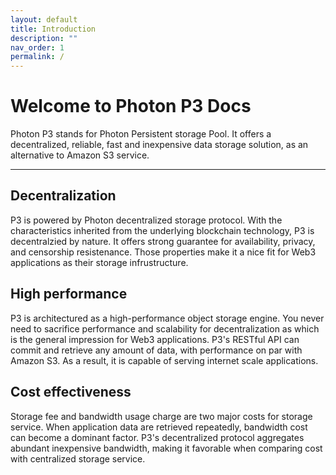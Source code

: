 ```yaml
---
layout: default
title: Introduction
description: ""
nav_order: 1
permalink: /
---
```


# Welcome to Photon P3 Docs

Photon P3 stands for Photon Persistent storage Pool. It offers a decentralized, reliable, fast and inexpensive data storage solution, as an alternative to Amazon S3 service.

---

## Decentralization

P3 is powered by Photon decentralized storage protocol. With the characteristics inherited from the underlying blockchain technology, P3 is decentralzied by nature. It offers strong guarantee for availability, privacy, and censorship resistenance. Those properties make it a nice fit for Web3 applications as their storage infrustructure.

## High performance

P3 is architectured as a high-performance object storage engine. You never need to sacrifice performance and scalability for decentralization as which is the general impression for Web3 applications. P3's RESTful API can commit and retrieve any amount of data, with performance on par with Amazon S3. As a result, it is capable of serving internet scale applications.

## Cost effectiveness

Storage fee and bandwidth usage charge are two major costs for storage service. When application data are retrieved repeatedly, bandwidth cost can become a dominant factor. P3's decentralized protocol aggregates abundant inexpensive bandwidth, making it favorable when comparing cost with centralized storage service.


